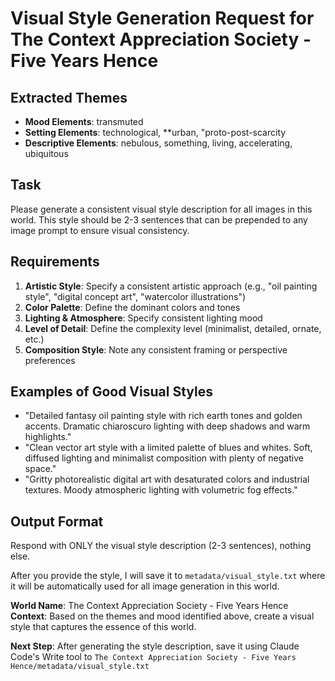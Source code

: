 # Visual Style Generation Request for The Context Appreciation Society - Five Years Hence

## Extracted Themes
- **Mood Elements**: transmuted
- **Setting Elements**: technological, **urban, "proto-post-scarcity  
- **Descriptive Elements**: nebulous, something, living, accelerating, ubiquitous

## Task
Please generate a consistent visual style description for all images in this world. This style should be 2-3 sentences that can be prepended to any image prompt to ensure visual consistency.

## Requirements
1. **Artistic Style**: Specify a consistent artistic approach (e.g., "oil painting style", "digital concept art", "watercolor illustrations")
2. **Color Palette**: Define the dominant colors and tones
3. **Lighting & Atmosphere**: Specify consistent lighting mood
4. **Level of Detail**: Define the complexity level (minimalist, detailed, ornate, etc.)
5. **Composition Style**: Note any consistent framing or perspective preferences

## Examples of Good Visual Styles
- "Detailed fantasy oil painting style with rich earth tones and golden accents. Dramatic chiaroscuro lighting with deep shadows and warm highlights."
- "Clean vector art style with a limited palette of blues and whites. Soft, diffused lighting and minimalist composition with plenty of negative space."
- "Gritty photorealistic digital art with desaturated colors and industrial textures. Moody atmospheric lighting with volumetric fog effects."

## Output Format
Respond with ONLY the visual style description (2-3 sentences), nothing else. 

After you provide the style, I will save it to `metadata/visual_style.txt` where it will be automatically used for all image generation in this world.

**World Name**: The Context Appreciation Society - Five Years Hence
**Context**: Based on the themes and mood identified above, create a visual style that captures the essence of this world.

**Next Step**: After generating the style description, save it using Claude Code's Write tool to `The Context Appreciation Society - Five Years Hence/metadata/visual_style.txt`
